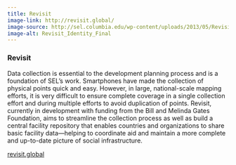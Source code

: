 ```yaml
---
title: Revisit
image-link: http://revisit.global/
image-source: http://sel.columbia.edu/wp-content/uploads/2013/05/Revisit_Identity_Final.png
image-alt: Revisit_Identity_Final
---
```

<h3>Revisit</h3>
<p>Data collection is essential to the development planning process and is a foundation of SEL’s work. Smartphones have made the collection of physical points quick and easy. However, in large, national-scale mapping efforts, it is very difficult to ensure complete coverage in a single collection effort and during multiple efforts to avoid duplication of points. Revisit, currently in development with funding from the Bill and Melinda Gates Foundation, aims to streamline the collection process as well as build a central facility repository that enables countries and organizations to share basic facility data—helping to coordinate aid and maintain a more complete and up-to-date picture of social infrastructure.</p>
<a href="http://revisit.global/" target="blank"> revisit.global </a>
